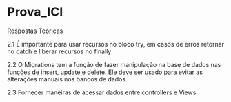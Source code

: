# Prova_ICI

Respostas Teóricas

2.1 É importante para usar recursos no bloco try, em casos de erros retornar no catch e liberar recursos no finally

2.2 O Migrations tem a função de fazer manipulação na base de dados nas funções de insert, update e delete.
	Ele deve ser usado para evitar as alterações manuais nos bancos de dados.

2.3 Fornecer maneiras de acessar dados entre controllers e Views
